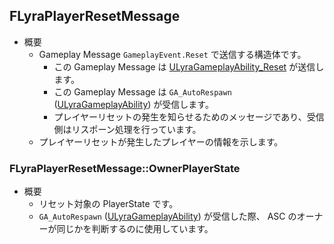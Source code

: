 ## FLyraPlayerResetMessage

* 概要
	* Gameplay Message `GameplayEvent.Reset` で送信する構造体です。
		* この Gameplay Message は [ULyraGameplayAbility_Reset] が送信します。
		* この Gameplay Message は `GA_AutoRespawn` ([ULyraGameplayAbility]) が受信します。
		* プレイヤーリセットの発生を知らせるためのメッセージであり、受信側はリスポーン処理を行っています。
	* プレイヤーリセットが発生したプレイヤーの情報を示します。

### FLyraPlayerResetMessage::OwnerPlayerState

* 概要
	* リセット対象の PlayerState です。
	* `GA_AutoRespawn` ([ULyraGameplayAbility]) が受信した際、 ASC のオーナーが同じかを判断するのに使用しています。



<!--- ページ内のリンク --->

<!--- 自前の画像へのリンク --->

<!--- generated --->
[ULyraGameplayAbility]: ../../Lyra/GameplayAbility/ULyraGameplayAbility.md#ulyragameplayability
[ULyraGameplayAbility_Reset]: ../../Lyra/GameplayAbility/ULyraGameplayAbility_Reset.md#ulyragameplayability_reset
